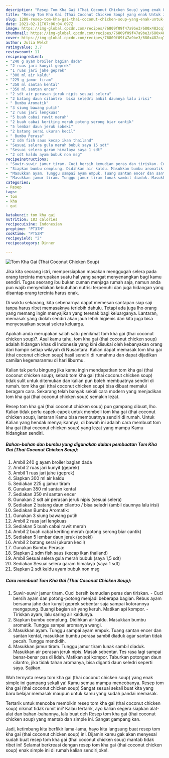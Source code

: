 ```yaml
---
description: "Resep Tom Kha Gai (Thai Coconut Chicken Soup) yang enak Untuk Jualan"
title: "Resep Tom Kha Gai (Thai Coconut Chicken Soup) yang enak Untuk Jualan"
slug: 1288-resep-tom-kha-gai-thai-coconut-chicken-soup-yang-enak-untuk-jualan
date: 2021-02-11T07:06:04.097Z
image: https://img-global.cpcdn.com/recipes/76809f09f47a9be3/680x482cq70/tom-kha-gai-thai-coconut-chicken-soup-foto-resep-utama.jpg
thumbnail: https://img-global.cpcdn.com/recipes/76809f09f47a9be3/680x482cq70/tom-kha-gai-thai-coconut-chicken-soup-foto-resep-utama.jpg
cover: https://img-global.cpcdn.com/recipes/76809f09f47a9be3/680x482cq70/tom-kha-gai-thai-coconut-chicken-soup-foto-resep-utama.jpg
author: Julia Welch
ratingvalue: 3.7
reviewcount: 11
recipeingredient:
- "240 g ayam broiler bagian dada"
- "2 ruas jari kunyit geprek"
- "1 ruas jari jahe geprek"
- "300 ml air kaldu"
- "225 g jamur tiram"
- "350 ml santan kental"
- "350 ml santan encer"
- "2 sdt air perasan jeruk nipis sesuai selera"
- "2 batang daun cilantro  bisa seledri ambil daunnya lalu irisi"
- " Bumbu Aromatik"
- "3 siung bawang putih"
- "2 ruas jari lengkuas"
- "5 buah cabai rawit merah"
- "2 buah cabai keriting merah potong serong biar cantik"
- "5 lembar daun jeruk sobeki"
- "2 batang serai ukuran kecil"
- " Bumbu Perasa"
- "2 sdm fish saus kecap ikan thailand"
- "Sesuai selera gula merah bubuk saya 15 sdt"
- "Sesuai selera garam himalaya saya 1 sdt"
- "2 sdt kaldu ayam bubuk non msg"
recipeinstructions:
- "Suwir-suwir jamur tiram. Cuci bersih kemudian peras dan tiriskan. Cuci bersih ayam dan potong-potong menjadi beberapa bagian. Rebus ayam bersama jahe dan kunyit geprek sebentar saja sampai kotorannya mengapung. Buangi bagian air yang keruh. Matikan api kompor. Tiriskan ayam, lalu saring air kaldunya."
- "Siapkan bumbu cemplung. Didihkan air kaldu. Masukkan bumbu aromatik. Tunggu sampai aromanya wangi."
- "Masukkan ayam. Tunggu sampai ayam empuk. Tuang santan encer dan santan kental, masukkan bumbu perasa sambil diaduk agar santan tidak pecah. Tunggu mendidih."
- "Masukkan jamur tiram. Tunggu jamur tiram lunak sambil diaduk. Masukkan air perasan jeruk nipis. Masak sebentar. Tes rasa lagi sampai benar-benar pas di lidah. Matikan api kompor. Taburkan potongan daun cilantro, jika tidak tahan aromanya, bisa diganti daun seledri seperti saya. Sajikan."
categories:
- Resep
tags:
- tom
- kha
- gai

katakunci: tom kha gai 
nutrition: 183 calories
recipecuisine: Indonesian
preptime: "PT37M"
cooktime: "PT52M"
recipeyield: "2"
recipecategory: Dinner

---
```



![Tom Kha Gai (Thai Coconut Chicken Soup)](https://img-global.cpcdn.com/recipes/76809f09f47a9be3/680x482cq70/tom-kha-gai-thai-coconut-chicken-soup-foto-resep-utama.jpg)

Jika kita seorang istri, mempersiapkan masakan menggugah selera pada orang tercinta merupakan suatu hal yang sangat menyenangkan bagi kamu sendiri. Tugas seorang ibu bukan cuman menjaga rumah saja, namun anda pun wajib menyediakan kebutuhan nutrisi terpenuhi dan juga hidangan yang disantap orang tercinta harus enak.

Di waktu  sekarang, kita sebenarnya dapat memesan santapan siap saji tanpa harus ribet memasaknya terlebih dahulu. Tetapi ada juga lho orang yang memang ingin menyajikan yang terenak bagi keluarganya. Lantaran, memasak yang diolah sendiri akan jauh lebih higienis dan kita juga bisa menyesuaikan sesuai selera keluarga. 



Apakah anda merupakan salah satu penikmat tom kha gai (thai coconut chicken soup)?. Asal kamu tahu, tom kha gai (thai coconut chicken soup) adalah hidangan khas di Indonesia yang kini disukai oleh kebanyakan orang dari hampir setiap wilayah di Nusantara. Kalian dapat memasak tom kha gai (thai coconut chicken soup) hasil sendiri di rumahmu dan dapat dijadikan camilan kegemaranmu di hari liburmu.

Kalian tak perlu bingung jika kamu ingin mendapatkan tom kha gai (thai coconut chicken soup), sebab tom kha gai (thai coconut chicken soup) tidak sulit untuk ditemukan dan kalian pun boleh membuatnya sendiri di rumah. tom kha gai (thai coconut chicken soup) bisa dibuat memalui beragam cara. Sekarang telah banyak sekali cara modern yang menjadikan tom kha gai (thai coconut chicken soup) semakin lezat.

Resep tom kha gai (thai coconut chicken soup) pun gampang dibuat, lho. Kalian tidak perlu capek-capek untuk membeli tom kha gai (thai coconut chicken soup), lantaran Kamu bisa membuatnya sendiri di rumah. Untuk Kalian yang hendak menyajikannya, di bawah ini adalah cara membuat tom kha gai (thai coconut chicken soup) yang lezat yang mampu Kamu hidangkan sendiri.

<!--inarticleads1-->

##### Bahan-bahan dan bumbu yang digunakan dalam pembuatan Tom Kha Gai (Thai Coconut Chicken Soup):

1. Ambil 240 g ayam broiler bagian dada
1. Ambil 2 ruas jari kunyit (geprek)
1. Ambil 1 ruas jari jahe (geprek)
1. Siapkan 300 ml air kaldu
1. Sediakan 225 g jamur tiram
1. Gunakan 350 ml santan kental
1. Sediakan 350 ml santan encer
1. Gunakan 2 sdt air perasan jeruk nipis (sesuai selera)
1. Sediakan 2 batang daun cilantro / bisa seledri (ambil daunnya lalu irisi)
1. Sediakan  Bumbu Aromatik:
1. Gunakan 3 siung bawang putih
1. Ambil 2 ruas jari lengkuas
1. Sediakan 5 buah cabai rawit merah
1. Ambil 2 buah cabai keriting merah (potong serong biar cantik)
1. Sediakan 5 lembar daun jeruk (sobeki)
1. Ambil 2 batang serai (ukuran kecil)
1. Gunakan  Bumbu Perasa:
1. Siapkan 2 sdm fish saus (kecap ikan thailand)
1. Ambil Sesuai selera gula merah bubuk (saya 1,5 sdt)
1. Sediakan Sesuai selera garam himalaya (saya 1 sdt)
1. Siapkan 2 sdt kaldu ayam bubuk non msg




<!--inarticleads2-->

##### Cara membuat Tom Kha Gai (Thai Coconut Chicken Soup):

1. Suwir-suwir jamur tiram. Cuci bersih kemudian peras dan tiriskan. - Cuci bersih ayam dan potong-potong menjadi beberapa bagian. Rebus ayam bersama jahe dan kunyit geprek sebentar saja sampai kotorannya mengapung. Buangi bagian air yang keruh. Matikan api kompor. - Tiriskan ayam, lalu saring air kaldunya.
1. Siapkan bumbu cemplung. Didihkan air kaldu. Masukkan bumbu aromatik. Tunggu sampai aromanya wangi.
1. Masukkan ayam. Tunggu sampai ayam empuk. Tuang santan encer dan santan kental, masukkan bumbu perasa sambil diaduk agar santan tidak pecah. Tunggu mendidih.
1. Masukkan jamur tiram. Tunggu jamur tiram lunak sambil diaduk. Masukkan air perasan jeruk nipis. Masak sebentar. Tes rasa lagi sampai benar-benar pas di lidah. Matikan api kompor. Taburkan potongan daun cilantro, jika tidak tahan aromanya, bisa diganti daun seledri seperti saya. Sajikan.




Wah ternyata resep tom kha gai (thai coconut chicken soup) yang enak simple ini gampang sekali ya! Kamu semua mampu mencobanya. Resep tom kha gai (thai coconut chicken soup) Sangat sesuai sekali buat kita yang baru belajar memasak maupun untuk kamu yang sudah pandai memasak.

Tertarik untuk mencoba membikin resep tom kha gai (thai coconut chicken soup) nikmat tidak rumit ini? Kalau tertarik, ayo kalian segera siapkan alat-alat dan bahan-bahannya, lalu buat deh Resep tom kha gai (thai coconut chicken soup) yang mantab dan simple ini. Sangat gampang kan. 

Jadi, ketimbang kita berfikir lama-lama, hayo kita langsung buat resep tom kha gai (thai coconut chicken soup) ini. Dijamin kamu gak akan menyesal sudah buat resep tom kha gai (thai coconut chicken soup) mantab tidak ribet ini! Selamat berkreasi dengan resep tom kha gai (thai coconut chicken soup) enak simple ini di rumah kalian sendiri,oke!.

